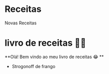 # Receitas
Novas Receitas
# livro de receitas :man_cook:

**Olá! Bem vindo ao meu livro de receitas :joy: **

- Strogonoff de frango

  

